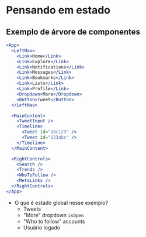 # Pensando em estado

## Exemplo de árvore de componentes

```jsx
<App>
  <LeftNav>
    <Link>Home</Link>
    <Link>Explore</Link>
    <Link>Notifications</Link>
    <Link>Messages</Link>
    <Link>Bookmarks</Link>
    <Link>Lists</Link>
    <Link>Profile</Link>
    <Dropdown>More</Dropdown>
    <Button>Tweet</Button>
  </LeftNav>

  <MainContent>
    <TweetInput />
    <Timeline>
      <Tweet id="abc123" />
      <Tweet id="123abc" />
    </Timeline>
  </MainContent>

  <RightControls>
    <Search />
    <Trends />
    <WhoToFollow />
    <MetaLinks />
  </RightControls>
</App>
```

- O que é estado global nesse exemplo?
  - Tweets
  - "More" dropdown `isOpen`
  - "Who to follow" accounts
  - Usuário logado
